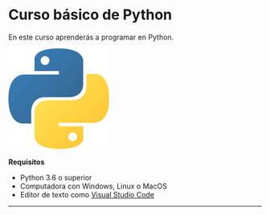 # Curso básico de Python

En este curso aprenderás a programar en Python.

![Logo de Python](https://github.com/itzel137c/curso-basico-python/blob/main/imagenes/logo-python.png)

**Requisitos**
- Python 3.6 o superior
- Computadora con Windows, Linux o MacOS
- Editor de texto como [Visual Studio Code](https://code.visualstudio.com/)

---
